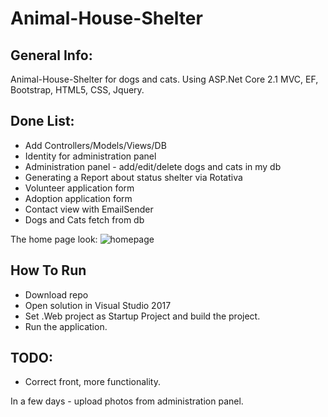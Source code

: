# Animal-House-Shelter

## General Info:
Animal-House-Shelter for dogs and cats. Using ASP.Net Core 2.1 MVC, EF, Bootstrap, HTML5, CSS, Jquery.

## Done List:
* Add Controllers/Models/Views/DB
* Identity for administration panel
* Administration panel - add/edit/delete dogs and cats in my db
* Generating a Report about status shelter via Rotativa 
* Volunteer application form
* Adoption application form
* Contact view with EmailSender
* Dogs and Cats fetch from db 

The home page look:
![homepage](https://user-images.githubusercontent.com/36841282/48206653-31223300-e36f-11e8-984b-00b0676232c9.png)

## How To Run
* Download repo
* Open solution in Visual Studio 2017
* Set .Web project as Startup Project and build the project.
* Run the application.

## TODO:
* Correct front, more functionality.

In a few days - upload photos from administration panel.
